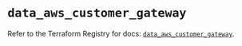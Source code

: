 # `data_aws_customer_gateway`

Refer to the Terraform Registry for docs: [`data_aws_customer_gateway`](https://registry.terraform.io/providers/hashicorp/aws/3.76.1/docs/data-sources/customer_gateway).
